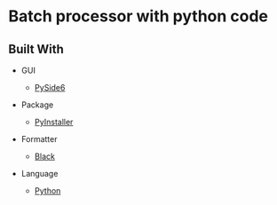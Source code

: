# Batch processor with python code

## Built With

- GUI

  - [PySide6](https://doc.qt.io/qtforpython-6/)

- Package

  - [PyInstaller](https://www.pyinstaller.org/)

- Formatter

  - [Black](https://github.com/psf/black)

- Language

  - [Python](https://docs.python.org/release/3.10.0/)
